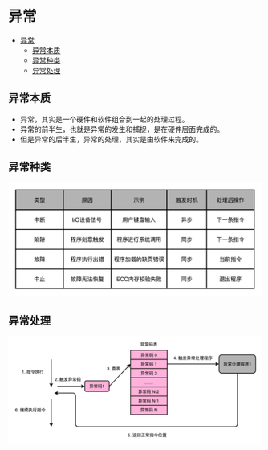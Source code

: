 # 异常

- [异常](#异常)
  - [异常本质](#异常本质)
  - [异常种类](#异常种类)
  - [异常处理](#异常处理)

## 异常本质

- 异常，其实是一个硬件和软件组合到一起的处理过程。
- 异常的前半生，也就是异常的发生和捕捉，是在硬件层面完成的。
- 但是异常的后半生，异常的处理，其实是由软件来完成的。

## 异常种类

![异常种类](https://github.com/gongluck/images/blob/main/exception/types.png)

## 异常处理

![异常处理](https://github.com/gongluck/images/blob/main/exception/handler.png)
